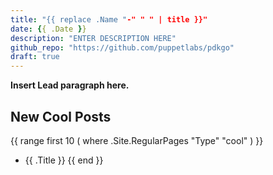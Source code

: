 ```yaml
---
title: "{{ replace .Name "-" " " | title }}"
date: {{ .Date }}
description: "ENTER DESCRIPTION HERE"
github_repo: "https://github.com/puppetlabs/pdkgo"
draft: true
---
```


**Insert Lead paragraph here.**

## New Cool Posts

{{ range first 10 ( where .Site.RegularPages "Type" "cool" ) }}
* {{ .Title }}
{{ end }}